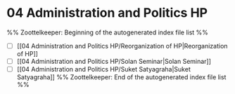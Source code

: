 # 04 Administration and Politics HP
%% Zoottelkeeper: Beginning of the autogenerated index file list  %%
- [ ]  [[04 Administration and Politics HP/Reorganization of HP|Reorganization of HP]]
- [ ]  [[04 Administration and Politics HP/Solan Seminar|Solan Seminar]]
- [ ]  [[04 Administration and Politics HP/Suket Satyagraha|Suket Satyagraha]]
%% Zoottelkeeper: End of the autogenerated index file list  %%
